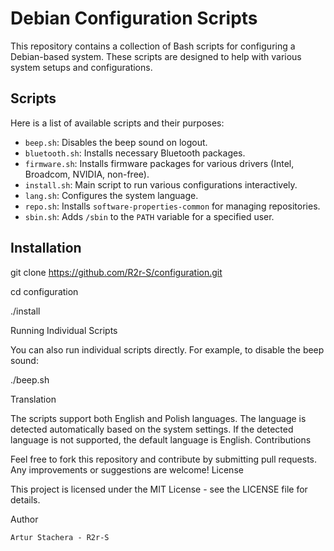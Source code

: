 # Debian Configuration Scripts

This repository contains a collection of Bash scripts for configuring a Debian-based system. These scripts are designed to help with various system setups and configurations.

## Scripts

Here is a list of available scripts and their purposes:

- `beep.sh`: Disables the beep sound on logout.
- `bluetooth.sh`: Installs necessary Bluetooth packages.
- `firmware.sh`: Installs firmware packages for various drivers (Intel, Broadcom, NVIDIA, non-free).
- `install.sh`: Main script to run various configurations interactively.
- `lang.sh`: Configures the system language.
- `repo.sh`: Installs `software-properties-common` for managing repositories.
- `sbin.sh`: Adds `/sbin` to the `PATH` variable for a specified user.

## Installation

git clone https://github.com/R2r-S/configuration.git

cd configuration

./install


Running Individual Scripts

You can also run individual scripts directly. For example, to disable the beep sound:


./beep.sh

Translation

The scripts support both English and Polish languages. The language is detected automatically based on the system settings. If the detected language is not supported, the default language is English.
Contributions

Feel free to fork this repository and contribute by submitting pull requests. Any improvements or suggestions are welcome!
License

This project is licensed under the MIT License - see the LICENSE file for details.

Author

    Artur Stachera - R2r-S
